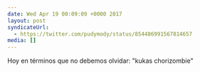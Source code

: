 ```yaml
---
date: Wed Apr 19 00:09:09 +0000 2017
layout: post
syndicateUrl:
  - https://twitter.com/pudymody/status/854486991567814657
media: []
---
```

Hoy en términos que no debemos olvidar: "kukas chorizombie"

